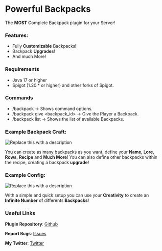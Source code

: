 # Powerful Backpacks

The **MOST** Complete Backpack plugin for your Server!

### Features:
- Fully **Customizable** Backpacks!
- Backpack **Upgrades**!
- And much More!

### Requirements
- Java 17 or higher
- Spigot (1.20.* or higher) and other forks of Spigot.

### Commands
- /backpack -> Shows command options.
- /backpack give <backpack_id> -> Give the Player a Backpack.
- /backpack list -> Shows the list of available Backpacks.

### Example Backpack Craft:
![Replace this with a description](https://cdn.modrinth.com/data/cached_images/63871d98be3058354f076dc3472f89ed6869814c.png)

You can create as many backpacks as you want, define your **Name**, **Lore**, **Rows**, **Recipe** and **Much More**! You can also define other backpacks within the recipe, creating a backpack **upgrade**!

### Example Config:
![Replace this with a description](https://cdn.modrinth.com/data/cached_images/de57aa1602f4ea18c560d20066149261858737b6.png)

With a simple and quick setup you can use your **Creativity** to create an **Infinite Number** of differents **Backpacks**!

### Useful Links

**Plugin Repository**: [Github](https://github.com/FelipeRos19/PowerfulBackpacks)

**Report Bugs**: [Issues](https://github.com/FelipeRos19/PowerfulBackpacks/issues)

**My Twitter**: [Twitter](https://twitter.com/FelipeSz_19)
  
